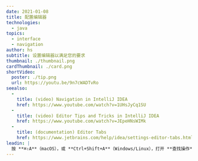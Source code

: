 ```yaml
---
date: 2021-01-08
title: 配置编辑器
technologies:
  - java
topics:
  - interface
  - navigation
author: hs
subtitle: 设置编辑器以满足您的要求
thumbnail: ./thumbnail.png
cardThumbnail: ./card.png
shortVideo:
  poster: ./tip.png
  url: https://youtu.be/9n7cWADTvRo
seealso:
  - 
    title: (video) Navigation in IntelliJ IDEA
    href: https://www.youtube.com/watch?v=1UHsJyCq1SU
  - 
    title: (video) Editor Tips and Tricks in IntelliJ IDEA
    href: https://www.youtube.com/watch?v=JEpeHNsWIMk
  - 
    title: (documentation) Editor Tabs
    href: https://www.jetbrains.com/help/idea/settings-editor-tabs.html
leadin: |
  按 **⌘⇧A**（macOS），或 **Ctrl+Shift+A**（Windows/Linux），打开 **查找操作**，然后您可以键入_选项卡_，_导航栏_，_工具窗口_修改或禁用这些元素。
---
```


